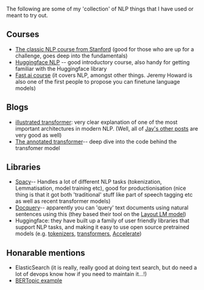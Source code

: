 The following are some of my 'collection' of NLP things that I have used or meant to try out.

## Courses
- [The classic NLP course from Stanford](http://web.stanford.edu/class/cs224n/) (good for those who are up for a challenge, goes deep into the fundamentals)
- [Huggingface NLP](https://huggingface.co/course/chapter1/1) -- good introductory course, also handy for getting familiar with the Huggingface library
- [Fast.ai course](https://course.fast.ai/Lessons/lesson4.html) (it covers NLP, amongst other things. Jeremy Howard is also one of the first people to propose you can finetune language models)

## Blogs
- [illustrated transformer](http://jalammar.github.io/illustrated-transformer/): very clear explanation of one of the most important architectures in modern NLP. (Well, all of [Jay's other posts](http://jalammar.github.io/) are very good as well)
- [The annotated transformer](http://nlp.seas.harvard.edu/annotated-transformer/)-- deep dive into the code behind the transfomer model

## Libraries
- [Spacy](https://spacy.io/)-- Handles a lot of different NLP tasks (tokenization, Lemmatisation, model training etc), good for productionisation (nice thing is that it got both 'traditional' stuff like part of speech tagging etc as well as recent transformer models)
- [Docquery](https://github.com/impira/docquery)-- apparently you can 'query' text documents using natural sentences using this (they based their tool on the [Layout LM model](https://arxiv.org/abs/1912.13318))
- Huggingface: they have built up a family of user friendly libraries that support NLP tasks, and making it easy to use open source pretrained models (e.g. [tokenizers](https://github.com/huggingface/tokenizers), [transformers](https://github.com/huggingface/transformers), [Accelerate](https://github.com/huggingface/accelerate))


## Honarable mentions
- ElasticSearch (it is really, really good at doing text search, but do need a lot of devops know how if you need to maintain it...!)
- [BERTopic example](https://github.com/MaartenGr/BERTopic)
